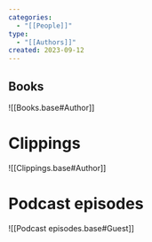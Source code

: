 ```yaml
---
categories:
  - "[[People]]"
type:
  - "[[Authors]]"
created: 2023-09-12
---
```

## Books

![[Books.base#Author]]

# Clippings

![[Clippings.base#Author]]

# Podcast episodes

![[Podcast episodes.base#Guest]]